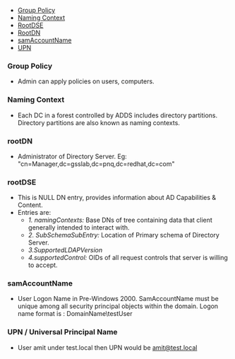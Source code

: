 - [Group Policy](#gp)
- [Naming Context](#nc)
- [RootDSE](#rootdse)
- [RootDN](#rootdn)
- [samAccountName](#sam)
- [UPN](#upn)

<a name=gp></a>
### Group Policy
- Admin can apply policies on users, computers. 

<a name=nc></a>
### Naming Context
- Each DC in a forest controlled by ADDS includes directory partitions. Directory partitions are also known as naming contexts.

<a name=rootdn></a>
### rootDN
- Administrator of Directory Server. Eg: "cn=Manager,dc=gsslab,dc=pnq,dc=redhat,dc=com"

<a name=rootdse></a>
### rootDSE
- This is NULL DN entry, provides information about AD Capabilities & Content. 
- Entries are: 
  - _1. namingContexts:_ Base DNs of tree containing data that client generally intended to interact with.
  - _2. SubSchemaSubEntry:_ Location of Primary schema of Directory Server.     
  - _3.SupportedLDAPVersion_    
  - _4.supportedControl:_ OIDs of all request controls that server is willing to accept.

<a name=sam></a>
### samAccountName
- User Logon Name in Pre-Windows 2000. SamAccountName must be unique among all security principal objects within the domain. Logon name format is : DomainName\testUser

<a name=upn></a>
### UPN / Universal Principal Name
- User amit under test.local then UPN would be amit@test.local 

